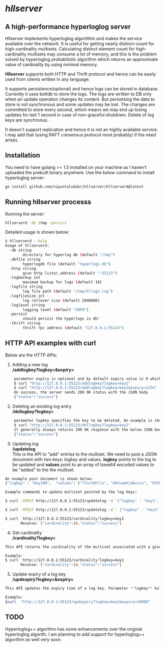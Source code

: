 # _hllserver_

## A high-performance hyperloglog server

Hllserver implements hyperloglog algortithm and makes the service available over the
network. It is useful for getting nearly distinct-count for high-cardinality multisets. Calculating
distinct element count for high-cardinality multisets may consume a lot of memory, and this is the
problem solved by hyperloglog probabilistic algorithm which returns an approximate value of
cardinality by using minimal memory.

**Hllserver** supports both HTTP and Thrift protocol and hence can be easily used from clients written in any language.

It supports persistence(optional) and hence logs can be stored in database. Currently it uses boltdb
to store the logs. The logs are written to DB only when an update operation changes its content.
But persistsing the data to store is not synchronous and some updates may be lost. The changes are
committed to store every second, which means we may end up losing updates for last 1 second in case of non-graceful shutdown. Delete of log keys are synchronus.

It doesn't support replication and hence it is not an highly available service. I may add that (using RAFT consensus protocol most probably) if the need arises.

## Installation

You need to have golang >= 1.5 installed on your machine as I haven't uploaded the prebuilt binary
anywhere. Use the below command to install hyperloglog server:

```bash
go install github.com/nipuntalukdar/hllserver/hllserverd@latest

```

## Running hllserver processs

Running the server:

```bash
hllserverd -db /tmp -persist

```

Detailed usage is shown below:

```bash
$ hllserverd --help
Usage of hllserverd:
  -db string
        directory for hyperlog db (default "/tmp")
  -dbfile string
        hyperlogdb file (default "hyperlogs.db")
  -http string
        give http lister_address (default ":55123")
  -logbackup int
        maximum backup for logs (default 10)
  -logfile string
        log file path (default "/tmp/hllogs.log")
  -logfilesize int
        log rollover size (default 2048000)
  -loglevel string
        logging level (default "INFO")
  -persist
        should persist the hyperlogs in db?
  -thrift string
        thrift rpc address (default "127.0.0.1:55124")
```

## HTTP API examples with curl

Below are the HTTP APIs:

1. Adding a new log  
   **/addlogkey?logkey=<key>&expiry=<expiry-value-in-seconds>**

```bash
    parameter expiry is optional and by default expiry value is 0 which means the logkey will never expire. The expiry value denotes the number of seconds from current time when the logkey will expire. Examples are given below:
    $ curl "http://127.0.0.1:55123/addlogkey?logkey=key1"
    $ curl "http://127.0.0.1:55123/addlogkey?logkey=key2&expiry=1234"
    On success, the server sends 200 OK status with the JSON body
    {"status":"success"}
```

2. Deleting an existing log entry  
   **/dellogkey?logkey=<key>**

```bash
    parameter logkey specifies the key to be deleted. An example is shown below:
    $ curl "http://127.0.0.1:55123/dellogkey?logkey=key2"
    It generally always returns 200 OK response with the below JSON body (even for non-existing logkeys)
    {"status":"success"}
```

3. Updating log  
   **/updatelog**  
    This is the API to "add" entries to the multiset. We need to post a JSON document with two keys: logkey and values. **logkey** points to the log to be updated and **values** point to an array of base64 encoded values to be "added" to the the multiset.

```bash
An example post document is shown below:
{"logkey" : "key100",  "values": ["77u/VGhl\n", "UHJvamVjdA==\n", "R3V0ZW5iZXJn\n", "RGlja2Vucw==\n", "UG9zdGluZw==\n"]}

Example commands to update multiset pointed by the log keys:

$ curl -XPOST http://127.0.0.1:55123/updatelog -d '{"logkey" : "key1",  "values": [ "c2lzdGVyTXJz\n", "Sm9l\n", "R2FyZ2VyeQ==\n", "d2hv\n", "bWFycmllZA==\n", "dGhl\n" ]} '

$ curl -XPOST http://127.0.0.1:55123/updatelog -d ' {"logkey" : "key1",  "values": ["77u/VGhl\n", "UHJvamVjdA==\n", "R3V0ZW5iZXJn\n", "RUJvb2s=\n", "b2Y=\n", "R3JlYXQ=\n", "RXhwZWN0YXRpb25z\n", "Ynk=\n", "Q2hhcmxlcw==\n"]} '

$ curl  http://127.0.0.1:55123/cardinality?logkey=key1
       Resonse: {"cardinality":14,"status":"success"}
```

4. Get cardinality  
   **/cardinality?logkey=<key>**

```bash
This API returns the cardinality of the multiset associated with a given log key. Parameter **logkey** holds the log key identifier.

Example:
$ curl  http://127.0.0.1:55123/cardinality?logkey=key1
       Resonse: {"cardinality":14,"status":"success"}
```

5. Update expiry of a log key  
   **/updexpiry?logkey=<key>&expiry=<expiry-in-seconds-from-current-time>**

```bash
This API updates the expiry time of a log key. Parameter **logkey** holds the log key identifier. Parameter **expiry** holds the expiry time in seconds from current time when the log key should expire.

Example:
$curl  "http://127.0.0.1:55123/updexpiry?logkey=key1&expiry=10000"
```

## TODO

Hyperloglog++ algorithm has some enhancements over the original hyperloglog algorith. I am planning to add support for hyperloglog++ algorithm as well very soon.
